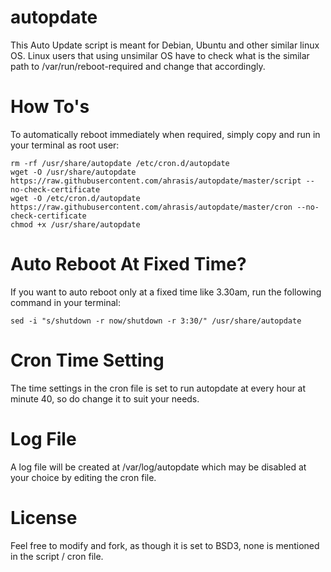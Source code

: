# autopdate
This Auto Update script is meant for Debian, Ubuntu and other similar linux OS. Linux users that using unsimilar OS have to check what is the similar path to /var/run/reboot-required and change that accordingly.

# How To's
To automatically reboot immediately when required, simply copy and run in your terminal as root user:
```
rm -rf /usr/share/autopdate /etc/cron.d/autopdate
wget -O /usr/share/autopdate https://raw.githubusercontent.com/ahrasis/autopdate/master/script --no-check-certificate
wget -O /etc/cron.d/autopdate https://raw.githubusercontent.com/ahrasis/autopdate/master/cron --no-check-certificate
chmod +x /usr/share/autopdate
```

# Auto Reboot At Fixed Time?
If you want to auto reboot only at a fixed time like 3.30am, run the following command in your terminal:
```
sed -i "s/shutdown -r now/shutdown -r 3:30/" /usr/share/autopdate
```

# Cron Time Setting
The time settings in the cron file is set to run autopdate at every hour at minute 40, so do change it to suit your needs.

# Log File
A log file will be created at /var/log/autopdate which may be disabled at your choice by editing the cron file.

# License
Feel free to modify and fork, as though it is set to BSD3, none is mentioned in the script / cron file.

